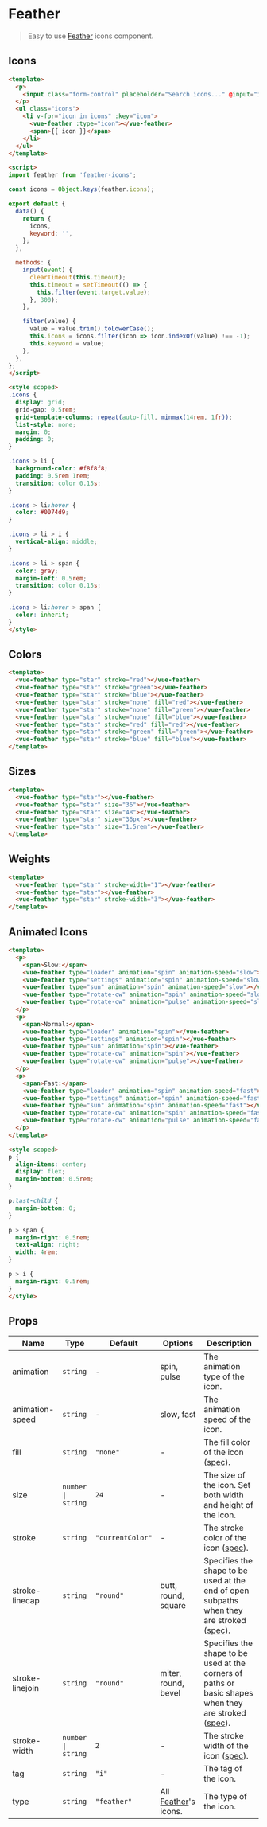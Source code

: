 # Feather

> Easy to use [Feather](https://feathericons.com/) icons component.

## Icons

```html
<template>
  <p>
    <input class="form-control" placeholder="Search icons..." @input="input" :value="keyword">
  </p>
  <ul class="icons">
    <li v-for="icon in icons" :key="icon">
      <vue-feather :type="icon"></vue-feather>
      <span>{{ icon }}</span>
    </li>
  </ul>
</template>

<script>
import feather from 'feather-icons';

const icons = Object.keys(feather.icons);

export default {
  data() {
    return {
      icons,
      keyword: '',
    };
  },

  methods: {
    input(event) {
      clearTimeout(this.timeout);
      this.timeout = setTimeout(() => {
        this.filter(event.target.value);
      }, 300);
    },

    filter(value) {
      value = value.trim().toLowerCase();
      this.icons = icons.filter(icon => icon.indexOf(value) !== -1);
      this.keyword = value;
    },
  },
};
</script>

<style scoped>
.icons {
  display: grid;
  grid-gap: 0.5rem;
  grid-template-columns: repeat(auto-fill, minmax(14rem, 1fr));
  list-style: none;
  margin: 0;
  padding: 0;
}

.icons > li {
  background-color: #f8f8f8;
  padding: 0.5rem 1rem;
  transition: color 0.15s;
}

.icons > li:hover {
  color: #0074d9;
}

.icons > li > i {
  vertical-align: middle;
}

.icons > li > span {
  color: gray;
  margin-left: 0.5rem;
  transition: color 0.15s;
}

.icons > li:hover > span {
  color: inherit;
}
</style>
```

## Colors

```html
<template>
  <vue-feather type="star" stroke="red"></vue-feather>
  <vue-feather type="star" stroke="green"></vue-feather>
  <vue-feather type="star" stroke="blue"></vue-feather>
  <vue-feather type="star" stroke="none" fill="red"></vue-feather>
  <vue-feather type="star" stroke="none" fill="green"></vue-feather>
  <vue-feather type="star" stroke="none" fill="blue"></vue-feather>
  <vue-feather type="star" stroke="red" fill="red"></vue-feather>
  <vue-feather type="star" stroke="green" fill="green"></vue-feather>
  <vue-feather type="star" stroke="blue" fill="blue"></vue-feather>
</template>
```

## Sizes

```html
<template>
  <vue-feather type="star"></vue-feather>
  <vue-feather type="star" size="36"></vue-feather>
  <vue-feather type="star" size="48"></vue-feather>
  <vue-feather type="star" size="36px"></vue-feather>
  <vue-feather type="star" size="1.5rem"></vue-feather>
</template>
```

## Weights

```html
<template>
  <vue-feather type="star" stroke-width="1"></vue-feather>
  <vue-feather type="star"></vue-feather>
  <vue-feather type="star" stroke-width="3"></vue-feather>
</template>
```

## Animated Icons

```html
<template>
  <p>
    <span>Slow:</span>
    <vue-feather type="loader" animation="spin" animation-speed="slow"></vue-feather>
    <vue-feather type="settings" animation="spin" animation-speed="slow"></vue-feather>
    <vue-feather type="sun" animation="spin" animation-speed="slow"></vue-feather>
    <vue-feather type="rotate-cw" animation="spin" animation-speed="slow"></vue-feather>
    <vue-feather type="rotate-cw" animation="pulse" animation-speed="slow"></vue-feather>
  </p>
  <p>
    <span>Normal:</span>
    <vue-feather type="loader" animation="spin"></vue-feather>
    <vue-feather type="settings" animation="spin"></vue-feather>
    <vue-feather type="sun" animation="spin"></vue-feather>
    <vue-feather type="rotate-cw" animation="spin"></vue-feather>
    <vue-feather type="rotate-cw" animation="pulse"></vue-feather>
  </p>
  <p>
    <span>Fast:</span>
    <vue-feather type="loader" animation="spin" animation-speed="fast"></vue-feather>
    <vue-feather type="settings" animation="spin" animation-speed="fast"></vue-feather>
    <vue-feather type="sun" animation="spin" animation-speed="fast"></vue-feather>
    <vue-feather type="rotate-cw" animation="spin" animation-speed="fast"></vue-feather>
    <vue-feather type="rotate-cw" animation="pulse" animation-speed="fast"></vue-feather>
  </p>
</template>

<style scoped>
p {
  align-items: center;
  display: flex;
  margin-bottom: 0.5rem;
}

p:last-child {
  margin-bottom: 0;
}

p > span {
  margin-right: 0.5rem;
  text-align: right;
  width: 4rem;
}

p > i {
  margin-right: 0.5rem;
}
</style>
```

## Props

| Name | Type | Default | Options | Description |
| --- | --- | --- | --- | --- |
| animation | `string` | - | spin, pulse | The animation type of the icon. |
| animation-speed | `string` | - | slow, fast | The animation speed of the icon. |
| fill | `string` | `"none"` | - | The fill color of the icon ([spec](https://developer.mozilla.org/en-US/docs/Web/SVG/Attribute/fill)). |
| size | `number \| string` | `24` | - | The size of the icon. Set both width and height of the icon. |
| stroke | `string` | `"currentColor"` | - | The stroke color of the icon ([spec](https://developer.mozilla.org/en-US/docs/Web/SVG/Attribute/stroke)). |
| stroke-linecap | `string` | `"round"` | butt, round, square | Specifies the shape to be used at the end of open subpaths when they are stroked ([spec](https://developer.mozilla.org/en-US/docs/Web/SVG/Attribute/stroke-linecap)). |
| stroke-linejoin | `string` | `"round"` | miter, round, bevel | Specifies the shape to be used at the corners of paths or basic shapes when they are stroked ([spec](https://developer.mozilla.org/en-US/docs/Web/SVG/Attribute/stroke-linejoin)). |
| stroke-width | `number \| string` | `2` | - | The stroke width of the icon ([spec](https://developer.mozilla.org/en-US/docs/Web/SVG/Attribute/stroke-width)). |
| tag | `string` | `"i"` | - | The tag of the icon. |
| type | `string` | `"feather"` | All [Feather](https://feathericons.com/)'s icons. | The type of the icon. |

